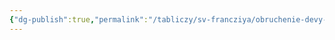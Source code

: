 ```yaml
---
{"dg-publish":true,"permalink":"/tabliczy/sv-francziya/obruchenie-devy-marii/","dgPassFrontmatter":true}
---
```



